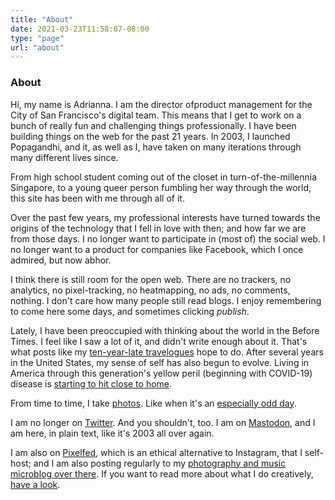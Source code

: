```yaml
---
title: "About"
date: 2021-03-23T11:58:07-08:00
type: "page"
url: "about"
---
```


### About

Hi, my name is Adrianna. I am the director ofproduct management for the City of San Francisco's digital team. This means that I get to work on a bunch of really fun and challenging things professionally. I have been building things on the web for the past 21 years. In 2003, I launched Popagandhi, and it, as well as I, have taken on many iterations through many different lives since.

From high school student coming out of the closet in turn-of-the-millennia Singapore, to a young queer person fumbling her way through the world, this site has been with me through all of it.

Over the past few years, my professional interests have turned towards the origins of the technology that I fell in love with then; and how far we are from those days. I no longer want to participate in (most of) the social web. I no longer want to a product for companies like Facebook, which I once admired, but now abhor.

I think there is still room for the open web. There are no trackers, no analytics, no pixel-tracking, no heatmapping, no ads, no comments, nothing. I don't care how many people still read blogs. I enjoy remembering to come here some days, and sometimes clicking _publish_.

Lately, I have been preoccupied with thinking about the world in the Before Times. I feel like I saw a lot of it, and didn't write enough about it. That's what posts like my [ten-year-late travelogues](https://popagandhi.com/posts/2021-03-12-travelogues-ten-years-on/) hope to do. After several years in the United States, my sense of self has also begun to evolve. Living in America through this generation's yellow peril (beginning with COVID-19) disease is [starting to hit close to home](https://popagandhi.com/posts/2021-03-19-intersectional-grieving/).

From time to time, I take [photos](https://popagandhi.com/photos). Like when it's an [especially odd day](https://popagandhi.com/posts/2020-09-09-the-day-the-sky-turned-orange/).

I am no longer on [Twitter](https://twitter.com/skinnylatte). And you shouldn't, too. I am on [Mastodon](https://hachyderm.io/@skinnylatte), and I am here, in plain text, like it's 2003 all over again.

I am also on [Pixelfed](https://photos.cookiefan.club/i/web/profile/511405918373056513), which is an ethical alternative to Instagram, that I self-host; and I am also posting regularly to my [photography and music microblog over there](https://micro.popagandhi.com). If you want to read more about what I do creatively, [have a look](https://popagandhi.com/posts/2023-01-feeding-my-soul/).
